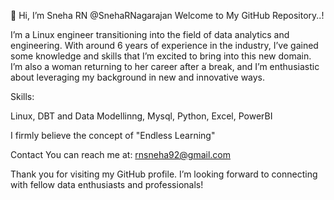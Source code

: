 👋 Hi, I’m Sneha RN @SnehaRNagarajan
Welcome to My GitHub Repository..!

I’m a Linux engineer transitioning into the field of data analytics and engineering. With around 6 years of experience in the industry, I’ve gained some knowledge and skills that I’m excited to bring into this new domain. I’m also a woman returning to her career after a break, and I’m enthusiastic about leveraging my background in new and innovative ways.

Skills:

Linux, DBT and Data Modellinng, Mysql, Python, Excel, PowerBI 

I firmly believe the concept of "Endless Learning"

<!-- **Repository Overview**

This repository showcases my journey and projects as I transition into data engineering and data science. Here, you’ll find a collection of:

**Data Projects:** Various projects that demonstrate my skills in data analysis, manipulation, and visualization.

**Learning Resources:** Notes and resources that have been instrumental in my learning process.

Feel free to explore the projects and resources here. 
If you have any questions or would like to discuss potential collaborations, don’t hesitate to reach out!
-->
Contact
You can reach me at: rnsneha92@gmail.com

Thank you for visiting my GitHub profile. I’m looking forward to connecting with fellow data enthusiasts and professionals!

<!---
SnehaRNagarajan/SnehaRNagarajan is a ✨ special ✨ repository because its `README.md` (this file) appears on your GitHub profile.
You can click the Preview link to take a look at your changes.
--->
